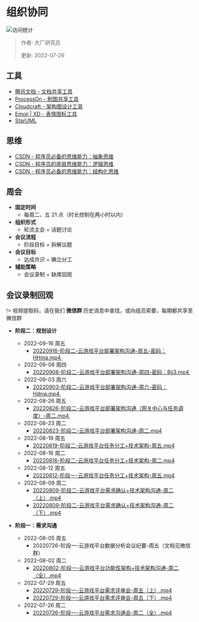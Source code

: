 # 组织协同

![访问统计](https://visitor-badge.glitch.me/badge?page_id=senlypan.cloudgaming.02-organizational-collaboration&left_color=blue&right_color=red)

> 作者: 大厂研究员
>
> 更新: 2022-07-26

## 工具

- [腾讯文档 - 文档共享工具](https://docs.qq.com/desktop)
- [ProcessOn - 制图共享工具](https://www.processon.com/)
- [Cloudcraft - 架构图设计工具](https://www.cloudcraft.co/)
- [Emoji | XD - 表情图标工具](https://emojixd.com/)
- [StarUML](https://staruml.io)

## 思维

- [CSDN - 程序员必备的思维能力：抽象思维](https://blog.csdn.net/significantfrank/article/details/113798446)
- [CSDN - 程序员的底层思维能力：逻辑思维](https://blog.csdn.net/significantfrank/article/details/119273535)
- [CSDN - 程序员必备的思维能力：结构化思维](https://blog.csdn.net/significantfrank/article/details/116525195)

## 周会

- **固定时间**
    - 每周二、五 21 点（时长控制在两小时以内）
- **组织形式**
    - 轮流主会 + 话题讨论
- **会议流程**
    - 阶段目标 + 拆解议题
- **会议目标**
    - 达成共识 + 确立分工
- **辅助策略**
    - 会议录制 + 缺席回观

## 会议录制回观

!> 视频提取码，请在我们 **微信群** 历史消息中查找，或向组员索要，每期都共享至微信群 

- **阶段二：规划设计**
    - 2022-09-16 周五
        - [20220916-阶段二-云游戏平台部署架构沟通-周五-密码：HHma.mp4 ](https://meeting.tencent.com/v2/cloud-record/share?id=0f54c1e5-10f6-41b9-ad4c-802b9c1af9aa&from=3)
    - 2022-09-08 周四
        - [20220908-阶段二-云游戏平台部署架构沟通-周四-密码：Bjj3.mp4 ](https://meeting.tencent.com/v2/cloud-record/share?id=eb95ca93-ed5a-4bba-bb8b-1514bbd46198&from=3)
    - 2022-09-03 周六
        - [20220903-阶段二-云游戏平台部署架构沟通-周六-密码：Hdnw.mp4 ](https://meeting.tencent.com/v2/cloud-record/share?id=097357e9-ee76-403f-9720-41e87288a86e&from=3)
    - 2022-08-26 周五
        - [20220826-阶段二-云游戏平台部署架构沟通（网关中心与任务调度）-周二.mp4 ](https://meeting.tencent.com/v2/cloud-record/share?id=b10cbb04-e8ac-4f14-9338-770d89a715c9&from=3)
    - 2022-08-23 周二
        - [20220823-阶段二-云游戏平台部署架构沟通-周二.mp4](https://meeting.tencent.com/v2/cloud-record/share?id=18e3c24d-7501-4197-a326-d52797f7e690)
    - 2022-08-19 周五
        - [20220819-阶段二-云游戏平台任务分工+技术架构-周五.mp4](https://meeting.tencent.com/user-center/shared-record-info?id=78f2fba5-0736-450b-a32c-a991b56b1d34&click_source_for_middle_login=2)
    - 2022-08-16 周二
        - [20220816-阶段二-云游戏平台任务分工+技术架构-周二.mp4](https://meeting.tencent.com/v2/cloud-record/share?id=bfd82588-7dd5-4fcd-9280-186570b923f9&from=3)
    - 2022-08-12 周五
        - [20220812-阶段一-云游戏平台任务分工+技术架构-周五.mp4](https://share.weiyun.com/6zo29Mz7)
    - 2022-08-09 周二
        - [20220809-阶段二-云游戏平台需求确认+技术架构沟通-周二（上）.mp4](https://yunpan.360.cn/surl_y8rIHaxxKBg)
        - [20220809-阶段二-云游戏平台需求确认+技术架构沟通-周二（下）.mp4](https://yunpan.360.cn/surl_y8rILJwCQT3)
    
- **阶段一：需求沟通**
    - 2022-08-05 周五
        - 20220726-阶段一-云游戏平台数据分析会议纪要-周五（文档见微信群）
    - 2022-08-02 周二
        - [20220802-阶段一-云游戏平台功能性架构+技术架构沟通-周二（全）.mp4](https://yunpan.360.cn/surl_y8rImXi4N7K)
    - 2022-07-29 周五
        - [20220729-阶段一-云游戏平台需求评审会-周五（上）.mp4](https://yunpan.360.cn/surl_y8cpIcJGBwS)
        - [20220729-阶段一-云游戏平台需求评审会-周五（下）.mp4](https://yunpan.360.cn/surl_y8cpN3H2zWJ)
    - 2022-07-26 周二
        - [20220726-阶段一-云游戏平台需求沟通会-周二（全）.mp4](https://yunpan.360.cn/surl_y8wgwHktxnE)

